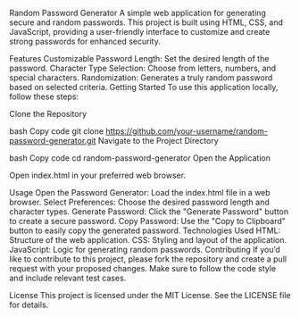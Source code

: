 Random Password Generator
A simple web application for generating secure and random passwords. This project is built using HTML, CSS, and JavaScript, providing a user-friendly interface to customize and create strong passwords for enhanced security.

Features
Customizable Password Length: Set the desired length of the password.
Character Type Selection: Choose from letters, numbers, and special characters.
Randomization: Generates a truly random password based on selected criteria.
Getting Started
To use this application locally, follow these steps:

Clone the Repository

bash
Copy code
git clone https://github.com/your-username/random-password-generator.git
Navigate to the Project Directory

bash
Copy code
cd random-password-generator
Open the Application

Open index.html in your preferred web browser.

Usage
Open the Password Generator: Load the index.html file in a web browser.
Select Preferences: Choose the desired password length and character types.
Generate Password: Click the "Generate Password" button to create a secure password.
Copy Password: Use the "Copy to Clipboard" button to easily copy the generated password.
Technologies Used
HTML: Structure of the web application.
CSS: Styling and layout of the application.
JavaScript: Logic for generating random passwords.
Contributing
If you’d like to contribute to this project, please fork the repository and create a pull request with your proposed changes. Make sure to follow the code style and include relevant test cases.

License
This project is licensed under the MIT License. See the LICENSE file for details.
